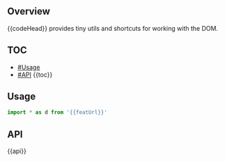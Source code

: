 ## Overview

{{codeHead}} provides tiny utils and shortcuts for working with the DOM.

## TOC

* [#Usage](#usage)
* [#API](#api)
{{toc}}

## Usage

```js
import * as d from '{{featUrl}}'
```

## API

{{api}}
